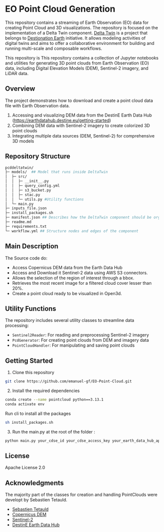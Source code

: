 # EO Point Cloud Generation

This repository contains a streaming of Earth Observation (EO) data for creating Point Cloud and 3D visualizations. The repository is focused on the implementation of a Delta Twin component. [Delta Twin](https://deltatwin.destine.eu/) is a project that belongs to [Destionation Earth](https://destination-earth.eu/) initiative. It allows modeling activities of digital twins and aims to offer a collaborative environment for building and running multi-scale and composable workflows.

This repository is
This repository contains a collection of Jupyter notebooks and utilities for generating 3D point clouds from Earth Observation (EO) data, including Digital Elevation Models (DEM), Sentinel-2 imagery, and LiDAR data.

## Overview

The project demonstrates how to download and create a point cloud data file with Earth Observation data.

1. Accessing and visualizing DEM data from the DestinE Earth Data Hub (https://earthdatahub.destine.eu/getting-started)
2. Combining DEM data with Sentinel-2 imagery to create colorized 3D point clouds
4. Integrating multiple data sources (DEM, Sentinel-2) for comprehensive 3D models

## Repository Structure

```bash
pcddeltatwin/
├─ models/  ## Model that runs inside DeltaTwin
│  ├─ src/
│  │  ├─ __init__.py
│  │  ├─ query_config.yml
│  │  ├─ s3_bucket.py
│  │  ├─ stac.py
│  │  └─ utils.py #Utility functions
│  └─ main.py 
├─ inputs_file.json
├─ install_packages.sh
├─ manifest.json ## Describes how the DeltaTwin component should be organized
├─ readme.md
├─ requirements.txt
└─ workflow.yml ## Structure nodes and edges of the component 

```

## Main Description 

The Source code do:
- Access Copernicus DEM data from the Earth Data Hub
- Access and Download it Sentinel-2 data using AWS S3 connectors.
- Allows the selection of the region of interest through a bbox.
- Retrieves the most recent image for a filtered cloud cover lesser than 20%. 
- Create a point cloud ready to be visualized in Open3d.

## Utility Functions

The repository includes several utility classes to streamline data processing:

- `Sentinel2Reader`: For reading and preprocessing Sentinel-2 imagery
- `PcdGenerator`: For creating point clouds from DEM and imagery data
- `PointCloudHandler`: For manipulating and saving point clouds


## Getting Started

1. Clone this repository

```bash
git clone https://github.com/emanuel-gf/EO-Point-Cloud.git
```
2. Install the required dependencies

```bash
conda create --name pointcloud python==3.13.1
conda activate env
```
Run cli to install all the packages

```bash
sh install_packages.sh
```

3. Run the main.py at the root of the folder :
```bash
python main.py your_cdse_id your_cdse_access_key your_earth_data_hub_api_key bbox sampled_fraction
```


## License

Apache License 2.0

## Acknowledgments

 The majority part of the classes for creation and handling PointClouds were developt by Sebastien Tetauld. 
- [Sebastien Tetauld](https://github.com/sebastien-tetaud)
- [Copernicus DEM](https://spacedata.copernicus.eu/collections/copernicus-digital-elevation-model)
- [Sentinel-2](https://sentinel.esa.int/web/sentinel/missions/sentinel-2)
- [DestinE Earth Data Hub](https://earthdatahub.destine.eu/)